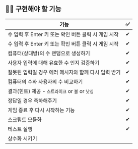 <!-- prettier-ignore-start -->
## 🧑‍💻 구현해야 할 기능

|기능|✅|
|---|-|
|수 입력 후 Enter 키 또는 확인 버튼 클릭 시 게임 시작|✔|
|수 입력 후 Enter 키 또는 확인 버튼 클릭 시 게임 시작|✔|
|컴퓨터(상대방)의 수 랜덤으로 생성하기|✔|
|사용자 입력에 대해 유효한 수 인지 검증하기|✔|
|잘못된 입력일 경우 에러 메시지와 함께 다시 입력 받기|✔|
|컴퓨터의 수와 사용자의 수 비교하기|✔|
|결과(힌트) 제공 - `스트라이크` or `볼` or `낫싱`|✔|
|정답일 경우 축하해주기|✔|
|게임 종료 후 다시 시작하는 기능|✔|
|스크립트 모듈화|✔|
|테스트 실행|✔|
|상수화 시키기| |

<!-- prettier-ignore-end -->
